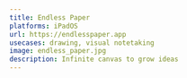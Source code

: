 ```yaml
---
title: Endless Paper
platforms: iPadOS
url: https://endlesspaper.app
usecases: drawing, visual notetaking
image: endless_paper.jpg
description: Infinite canvas to grow ideas
---
```

